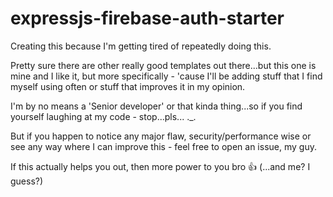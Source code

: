 # expressjs-firebase-auth-starter
Creating this because I'm getting tired of repeatedly doing this.

Pretty sure there are other really good templates out there...but this one is mine and I like it, but more specifically - 'cause I'll be adding stuff that I find myself using often or stuff that improves it in my opinion.



I'm by no means a 'Senior developer' or that kinda thing...so if you find yourself laughing at my code - stop...pls... ._.

But if you happen to notice any major flaw, security/performance wise or see any way where I can improve this - feel free to open an issue, my guy.

If this actually helps you out, then more power to you bro 👍 (...and me? I guess?)